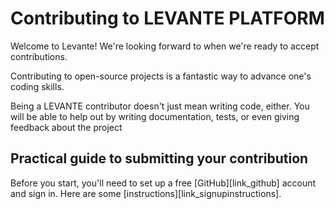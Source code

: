 # Contributing to LEVANTE PLATFORM

Welcome to Levante! We're looking forward to when we're ready to accept contributions.

Contributing to open-source projects is a fantastic way to advance one's coding skills.

Being a LEVANTE contributor doesn't just mean writing code, either.
You will be able to help out by writing documentation, tests, or even giving
feedback about the project

## Practical guide to submitting your contribution

Before you start, you'll need to set up a free [GitHub][link_github] account
and sign in. Here are some [instructions][link_signupinstructions].
